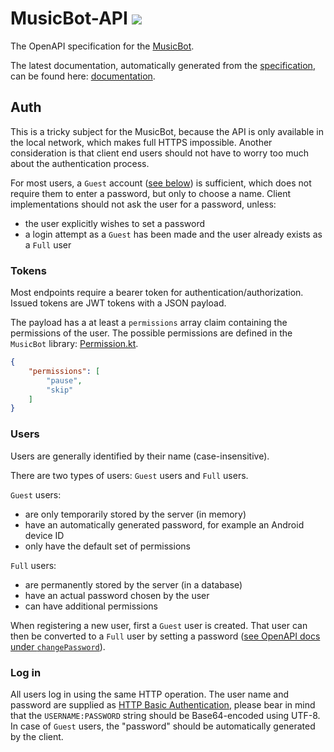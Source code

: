 # MusicBot-API ![](https://img.shields.io/github/release-pre/bjoernpetersen/musicbot-api.svg?style=flat)

The OpenAPI specification for the [MusicBot](https://github.com/BjoernPetersen/MusicBot).

The latest documentation, automatically generated from the [specification](MusicBot.yaml), can be found here: [documentation](api.docs.kiu.party).

## Auth

This is a tricky subject for the MusicBot, because the API is only available in the
local network, which makes full HTTPS impossible. Another consideration is that
client end users should not have to worry too much about the authentication process.

For most users, a `Guest` account ([see below](#users)) is sufficient, which does not
require them to enter a password, but only to choose a name.
Client implementations should not ask the user for a password, unless:

- the user explicitly wishes to set a password
- a login attempt as a `Guest` has been made and the user already exists as a `Full` user

### Tokens

Most endpoints require a bearer token for authentication/authorization.
Issued tokens are JWT tokens with a JSON payload.

The payload has a at least a `permissions` array claim containing the permissions of the user.
The possible permissions are defined in the `MusicBot` library: [Permission.kt](https://github.com/BjoernPetersen/MusicBot/blob/develop/src/main/kotlin/net/bjoernpetersen/musicbot/api/auth/Permission.kt).

```json
{
    "permissions": [
        "pause",
        "skip"
    ]
}
```

### Users

Users are generally identified by their name (case-insensitive).

There are two types of users: `Guest` users and `Full` users.

`Guest` users:

- are only temporarily stored by the server (in memory)
- have an automatically generated password, for example an Android device ID
- only have the default set of permissions

`Full` users:

- are permanently stored by the server (in a database)
- have an actual password chosen by the user
- can have additional permissions

When registering a new user, first a `Guest` user is created.
That user can then be converted to a `Full` user by setting a password ([see OpenAPI docs under `changePassword`](#musicbot-api-)).

### Log in

All users log in using the same HTTP operation. The user name and password are supplied as [HTTP
Basic Authentication](https://en.wikipedia.org/wiki/Basic_access_authentication#Client_side), please
bear in mind that the `USERNAME:PASSWORD` string should be Base64-encoded using UTF-8.
In case of `Guest` users, the "password" should be automatically generated by the client.
